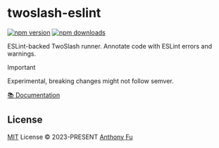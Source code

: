 # twoslash-eslint

[![npm version][npm-version-src]][npm-version-href]
[![npm downloads][npm-downloads-src]][npm-downloads-href]

ESLint-backed TwoSlash runner. Annotate code with ESLint errors and warnings.

> [!IMPORTANT]
> Experimental, breaking changes might not follow semver.

[📚 Documentation](https://twoslash.netlify.app/packages/vue)

## License

[MIT](./LICENSE) License © 2023-PRESENT [Anthony Fu](https://github.com/antfu)

<!-- Badges -->

[npm-version-src]: https://img.shields.io/npm/v/twoslash-eslint?style=flat&colorA=161514&colorB=EAB836
[npm-version-href]: https://npmjs.com/package/twoslash-eslint
[npm-downloads-src]: https://img.shields.io/npm/dm/twoslash-eslint?style=flat&colorA=161514&colorB=E66041
[npm-downloads-href]: https://npmjs.com/package/twoslash-eslint
